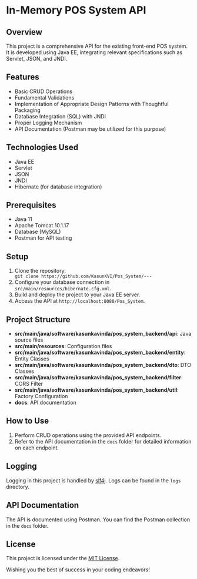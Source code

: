 <h1>In-Memory POS System API</h1>

<h2>Overview</h2>
<p>This project is a comprehensive API for the existing front-end  POS system. It is developed using Java EE, integrating relevant specifications such as Servlet, JSON, and JNDI.</p>

<h2>Features</h2>
<ul>
  <li>Basic CRUD Operations</li>
  <li>Fundamental Validations</li>
  <li>Implementation of Appropriate Design Patterns with Thoughtful Packaging</li>
  <li>Database Integration (SQL) with JNDI</li>
  <li>Proper Logging Mechanism</li>
  <li>API Documentation (Postman may be utilized for this purpose)</li>
</ul>

<h2>Technologies Used</h2>
<ul>
  <li>Java EE</li>
  <li>Servlet</li>
  <li>JSON</li>
  <li>JNDI</li>
  <li>Hibernate (for database integration)</li>
</ul>

<h2>Prerequisites</h2>
<ul>
  <li>Java 11</li>
  <li>Apache Tomcat 10.1.17 </li>
  <li>Database (MySQL)</li>
  <li>Postman for API testing</li>
</ul>

<h2>Setup</h2>
<ol>
  <li>Clone the repository:</li>
  <code>git clone https://github.com/KasunKVI/Pos_System/---</code>
  <li>Configure your database connection in <code>src/main/resources/hibernate.cfg.xml</code>.</li>
  <li>Build and deploy the project to your Java EE server.</li>
  <li>Access the API at <code>http://localhost:8080/Pos_System</code>.</li>
</ol>

<h2>Project Structure</h2>
<ul>
  <li><strong>src/main/java/software/kasunkavinda/pos_system_backend/api</strong>: Java source files</li>
  <li><strong>src/main/resources</strong>: Configuration files</li>
  <li><strong>src/main/java/software/kasunkavinda/pos_system_backend/entity</strong>: Entity Classes</li>
  <li><strong>src/main/java/software/kasunkavinda/pos_system_backend/dto</strong>: DTO Classes</li>
  <li><strong>src/main/java/software/kasunkavinda/pos_system_backend/filter</strong>: CORS Filter</li>
  <li><strong>src/main/java/software/kasunkavinda/pos_system_backend/util</strong>: Factory Configuration</li>
  <li><strong>docs</strong>: API documentation</li>
</ul>

<h2>How to Use</h2>
<ol>
  <li>Perform CRUD operations using the provided API endpoints.</li>
 <li>Refer to the API documentation in the <code>docs</code> folder for detailed information on each endpoint.</li> 
</ol>

<h2>Logging</h2>
<p>Logging in this project is handled by <a href="https://www.slf4j.org/" target="_blank">slf4j</a>. Logs can be found in the <code>logs</code> directory.</p>

<h2>API Documentation</h2>
<p>The API is documented using Postman. You can find the Postman collection in the <code>docs</code> folder.</p>

<h2>License</h2>
<p>This project is licensed under the <a href="LICENSE" target="_blank">MIT License</a>.</p>


<p>Wishing you the best of success in your coding endeavors!</p>
